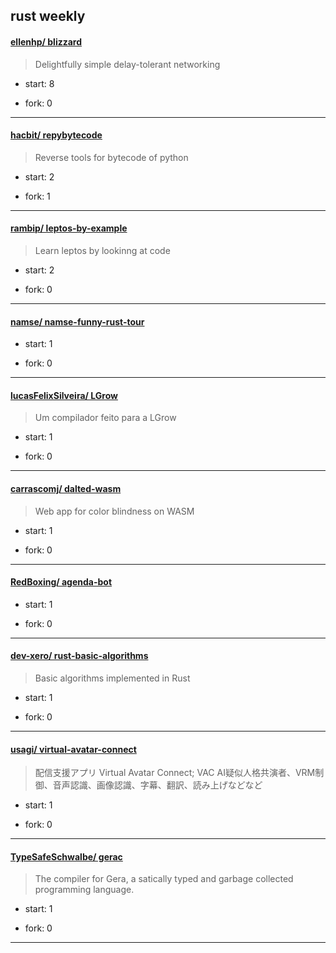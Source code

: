 ## rust weekly

#### [ellenhp/ blizzard](https://github.com/ellenhp/blizzard)
>  Delightfully simple delay-tolerant networking
+ start: 8
+ fork: 0
---
#### [hacbit/ repybytecode](https://github.com/hacbit/repybytecode)
>  Reverse tools for bytecode of python
+ start: 2
+ fork: 1
---
#### [rambip/ leptos-by-example](https://github.com/rambip/leptos-by-example)
>  Learn leptos by lookinng at code
+ start: 2
+ fork: 0
---
#### [namse/ namse-funny-rust-tour](https://github.com/namse/namse-funny-rust-tour)
>  
+ start: 1
+ fork: 0
---
#### [lucasFelixSilveira/ LGrow](https://github.com/lucasFelixSilveira/LGrow)
>  Um compilador feito para a LGrow
+ start: 1
+ fork: 0
---
#### [carrascomj/ dalted-wasm](https://github.com/carrascomj/dalted-wasm)
>  Web app for color blindness on WASM
+ start: 1
+ fork: 0
---
#### [RedBoxing/ agenda-bot](https://github.com/RedBoxing/agenda-bot)
>  
+ start: 1
+ fork: 0
---
#### [dev-xero/ rust-basic-algorithms](https://github.com/dev-xero/rust-basic-algorithms)
>  Basic algorithms implemented in Rust
+ start: 1
+ fork: 0
---
#### [usagi/ virtual-avatar-connect](https://github.com/usagi/virtual-avatar-connect)
>  配信支援アプリ Virtual Avatar Connect; VAC AI疑似人格共演者、VRM制御、音声認識、画像認識、字幕、翻訳、読み上げなどなど
+ start: 1
+ fork: 0
---
#### [TypeSafeSchwalbe/ gerac](https://github.com/TypeSafeSchwalbe/gerac)
>  The compiler for Gera, a satically typed and garbage collected programming language.
+ start: 1
+ fork: 0
---
